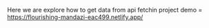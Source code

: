 Here we are explore how to get data from api fetchin 
project demo = https://flourishing-mandazi-eac499.netlify.app/
